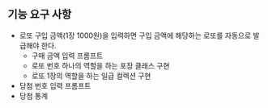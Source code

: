 ## 기능 요구 사항
- 로또 구입 금액(1장 1000원)을 입력하면 구입 금액에 해당하는 로또를 자동으로 발급해야 한다.
  - 구매 금액 입력 프롬프트
  - 로또 번호 하나의 역할을 하는 포장 클래스 구현
  - 로또 1장의 역할을 하는 일급 컬렉션 구현
- 당첨 번호 입력 프롬프트
- 당첨 통계
